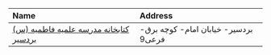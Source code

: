 | Name                                              | Address                              |
|:--------------------------------------------------|:-------------------------------------|
| [کتابخانه مدرسه علمیه فاطمیه (س) بردسیر](http://) | بردسیر- خیابان امام- کوچه برق- فرعی9 |